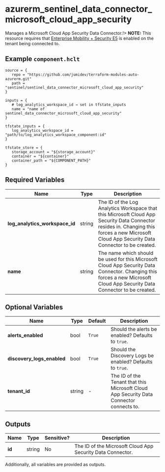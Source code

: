 # azurerm_sentinel_data_connector_microsoft_cloud_app_security

Manages a Microsoft Cloud App Security Data Connector.!> **NOTE:** This resource requires that [Enterprise Mobility + Security E5](https://www.microsoft.com/en-us/microsoft-365/enterprise-mobility-security) is enabled on the tenant being connected to.

## Example `component.hclt`

```hcl
source = {
   repo = "https://github.com/jumidev/terraform-modules-auto-azurerm.git" 
   path = "sentinel/sentinel_data_connector_microsoft_cloud_app_security" 
}

inputs = {
   # log_analytics_workspace_id → set in tfstate_inputs
   name = "name of sentinel_data_connector_microsoft_cloud_app_security" 
}

tfstate_inputs = {
   log_analytics_workspace_id = "path/to/log_analytics_workspace_component:id" 
}

tfstate_store = {
   storage_account = "${storage_account}" 
   container = "${container}" 
   container_path = "${COMPONENT_PATH}" 
}

```

## Required Variables

| Name | Type |  Description |
| ---- | --------- |  ----------- |
| **log_analytics_workspace_id** | string |  The ID of the Log Analytics Workspace that this Microsoft Cloud App Security Data Connector resides in. Changing this forces a new Microsoft Cloud App Security Data Connector to be created. | 
| **name** | string |  The name which should be used for this Microsoft Cloud App Security Data Connector. Changing this forces a new Microsoft Cloud App Security Data Connector to be created. | 

## Optional Variables

| Name | Type |  Default  |  Description |
| ---- | --------- |  ----------- | ----------- |
| **alerts_enabled** | bool |  `True`  |  Should the alerts be enabled? Defaults to `true`. | 
| **discovery_logs_enabled** | bool |  `True`  |  Should the Discovery Logs be enabled? Defaults to `true`. | 
| **tenant_id** | string |  -  |  The ID of the Tenant that this Microsoft Cloud App Security Data Connector connects to. | 



## Outputs

| Name | Type | Sensitive? | Description |
| ---- | ---- | --------- | --------- |
| **id** | string | No  | The ID of the Microsoft Cloud App Security Data Connector. | 

Additionally, all variables are provided as outputs.
